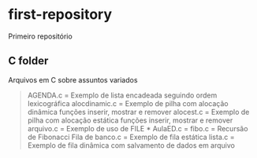 # first-repository
Primeiro repositório

## C folder
Arquivos em C sobre assuntos variados
> AGENDA.c = Exemplo de lista encadeada seguindo ordem lexicográfica
> alocdinamic.c = Exemplo de pilha com alocação dinâmica funções inserir, mostrar e remover
> alocest.c = Exemplo de pilha com alocação estática funções inserir, mostrar e remover
> arquivo.c = Exemplo de uso de FILE *
> AulaED.c =
> fibo.c = Recursão de Fibonacci
> Fila de banco.c = Exemplo de fila estática
> lista.c = Exemplo de fila dinâmica com salvamento de dados em arquivo